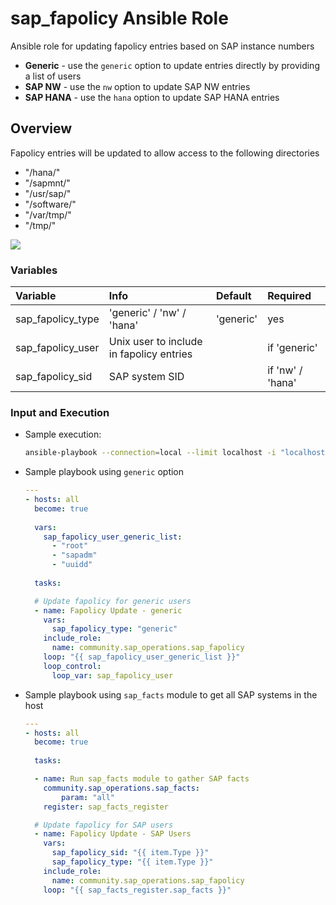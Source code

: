 # sap_fapolicy Ansible Role

Ansible role for updating fapolicy entries based on SAP instance numbers

- **Generic** - use the `generic` option to update entries directly by providing a list of users
- **SAP NW** - use the `nw` option to update SAP NW entries
- **SAP HANA** - use the `hana` option to update SAP HANA entries

## Overview

Fapolicy entries will be updated to allow access to the following directories 
  - "/hana/"
  - "/sapmnt/"
  - "/usr/sap/"
  - "/software/"
  - "/var/tmp/"
  - "/tmp/"

![](/docs/diagrams/sap_fapolicy_workflow.svg)

### Variables

| **Variable**        | **Info**                                    | **Default** | **Required**      |
| :---                | :---                                        | :---        | :---              |
| sap_fapolicy_type   | 'generic' / 'nw' / 'hana'                   | 'generic'   | yes               |
| sap_fapolicy_user   | Unix user to include in fapolicy entries    | <none>      | if 'generic'      |
| sap_fapolicy_sid    | SAP system SID                              | <none>      | if 'nw' / 'hana'  |

### Input and Execution

- Sample execution:

    ```bash
    ansible-playbook --connection=local --limit localhost -i "localhost," sap-fapolicy-update.yml"
    ```

- Sample playbook using `generic` option

    ```yaml
    ---
    - hosts: all
      become: true
      
      vars:
        sap_fapolicy_user_generic_list:
          - "root"
          - "sapadm"
          - "uuidd"
      
      tasks:

      # Update fapolicy for generic users
      - name: Fapolicy Update - generic
        vars:
          sap_fapolicy_type: "generic"
        include_role: 
          name: community.sap_operations.sap_fapolicy
        loop: "{{ sap_fapolicy_user_generic_list }}"
        loop_control:
          loop_var: sap_fapolicy_user
    ```

- Sample playbook using `sap_facts` module to get all SAP systems in the host

    ```yaml
    ---
    - hosts: all
      become: true
      
      tasks:

      - name: Run sap_facts module to gather SAP facts
        community.sap_operations.sap_facts:
            param: "all"
        register: sap_facts_register

      # Update fapolicy for SAP users        
      - name: Fapolicy Update - SAP Users
        vars:
          sap_fapolicy_sid: "{{ item.Type }}"
          sap_fapolicy_type: "{{ item.Type }}"
        include_role: 
          name: community.sap_operations.sap_fapolicy
        loop: "{{ sap_facts_register.sap_facts }}"
    ```
